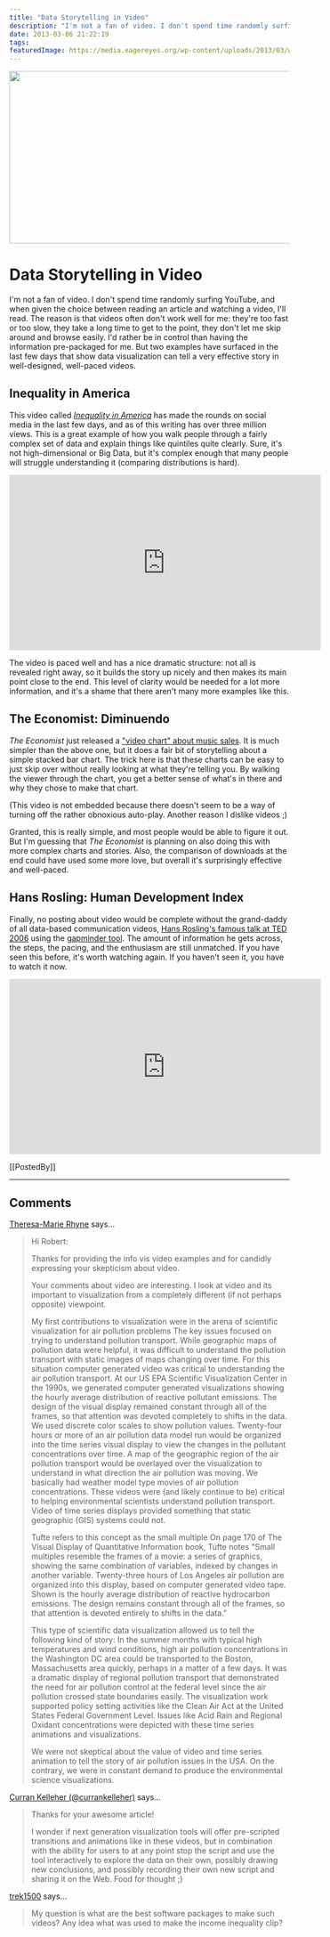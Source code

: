 ```yaml
---
title: "Data Storytelling in Video"
description: "I'm not a fan of video. I don't spend time randomly surfing YouTube, and when given the choice between reading an article and watching a video, I'll read. The reason is that videos often don't work well for me: they're too fast or too slow, they take a long time to get to the point, they don't let me skip around and browse easily. I'd rather be in control than having the information pre-packaged for me. But two examples have surfaced in the last few days that show data visualization can tell a very effective story in well-designed, well-paced videos."
date: 2013-03-06 21:22:19
tags: 
featuredImage: https://media.eagereyes.org/wp-content/uploads/2013/03/wealth-inequality.png
---
```


<p align="center"><img src="https://media.eagereyes.org/wp-content/uploads/2013/03/wealth-inequality.png" alt="" width="600" height="310" /></p>

# Data Storytelling in Video

I'm not a fan of video. I don't spend time randomly surfing YouTube, and when given the choice between reading an article and watching a video, I'll read. The reason is that videos often don't work well for me: they're too fast or too slow, they take a long time to get to the point, they don't let me skip around and browse easily. I'd rather be in control than having the information pre-packaged for me. But two examples have surfaced in the last few days that show data visualization can tell a very effective story in well-designed, well-paced videos.

## Inequality in America

This video called <em><a href="https://www.youtube.com/watch?v=QPKKQnijnsM">Inequality in America</a></em> has made the rounds on social media in the last few days, and as of this writing has over three million views. This is a great example of how you walk people through a fairly complex set of data and explain things like quintiles quite clearly. Sure, it's not high-dimensional or Big Data, but it's complex enough that many people will struggle understanding it (comparing distributions is hard).

<iframe width="560" height="315" src="https://www.youtube.com/embed/QPKKQnijnsM?si=KGqfMNAWoLxv6eN7" title="YouTube video player" frameborder="0" allow="accelerometer; autoplay; clipboard-write; encrypted-media; gyroscope; picture-in-picture; web-share" allowfullscreen></iframe>
<p></p>

The video is paced well and has a nice dramatic structure: not all is revealed right away, so it builds the story up nicely and then makes its main point close to the end. This level of clarity would be needed for a lot more information, and it's a shame that there aren't many more examples like this.

## The Economist: Diminuendo

<em>The Economist</em> just released a <a href="http://www.economist.com/blogs/graphicdetail/2013/03/daily-chart-1">"video chart" about music sales</a>. It is much simpler than the above one, but it does a fair bit of storytelling about a simple stacked bar chart. The trick here is that these charts can be easy to just skip over without really looking at what they're telling you. By walking the viewer through the chart, you get a better sense of what's in there and why they chose to make that chart.

(This video is not embedded because there doesn't seem to be a way of turning off the rather obnoxious auto-play. Another reason I dislike videos ;)

Granted, this is really simple, and most people would be able to figure it out. But I'm guessing that <em>The Economist</em> is planning on also doing this with more complex charts and stories. Also, the comparison of downloads at the end could have used some more love, but overall it's surprisingly effective and well-paced.

## Hans Rosling: Human Development Index

Finally, no posting about video would be complete without the grand-daddy of all data-based communication videos, <a href="https://www.youtube.com/watch?v=hVimVzgtD6w">Hans Rosling's famous talk at TED 2006</a> using the <a href="http://gapminder.org/">gapminder tool</a>. The amount of information he gets across, the steps, the pacing, and the enthusiasm are still unmatched. If you have seen this before, it's worth watching again. If you haven't seen it, you have to watch it now.

<iframe width="560" height="315" src="https://www.youtube.com/embed/hVimVzgtD6w?si=1pB-2RuuWwuxpB53" title="YouTube video player" frameborder="0" allow="accelerometer; autoplay; clipboard-write; encrypted-media; gyroscope; picture-in-picture; web-share" allowfullscreen></iframe>
<p></p>
[[PostedBy]]

<aside class="comments">

---
## Comments

<a href="http://theresamarierhyne.com/Theresa-Marie_Rhynes_Viewpoint/Blog/Blog.html" rel="nofollow noopener" target="_blank">Theresa-Marie Rhyne</a> says…
>	Hi Robert:
>	
>	Thanks for providing the info vis video examples and for candidly expressing your skepticism about video.
>	
>	Your comments about video are interesting. I look at video and its important to visualization from a completely different (if not perhaps opposite) viewpoint.  
>	
>	My first contributions to visualization were in the arena of scientific visualization for air pollution problems The key issues focused on trying to understand pollution transport.  While geographic maps of pollution data were helpful, it was difficult to understand the pollution transport with static images of maps changing over time. For this situation computer generated video was critical to understanding the air pollution transport. At our US EPA Scientific Visualization Center in the 1990s, we generated computer generated visualizations showing the hourly average distribution of reactive pollutant emissions.  The design of the visual display remained constant through all of the frames, so that attention was devoted completely to shifts in the data.  We used discrete color scales to show pollution values. Twenty-four hours  or more of an air pollution data model run would be organized into the time series visual display to view the changes in the pollutant concentrations over time.  A map of the geographic region of the air pollution transport would be overlayed over the visualization to understand in what direction the air pollution was moving.  We basically had weather model type movies of air pollution concentrations.  These videos were (and likely continue to be) critical to helping environmental scientists understand pollution transport.  Video of time series displays provided something that static geographic (GIS) systems could not. 
>	
>	
>	Tufte refers to this concept as the small multiple  On page 170 of The Visual Display of Quantitative Information book, Tufte notes "Small multiples resemble the frames of a movie: a series of graphics, showing the same combination of variables, indexed by changes in another variable. Twenty-three hours of Los Angeles air pollution are organized into this display, based on computer generated video tape.  Shown is the hourly average distribution of reactive hydrocarbon emissions. The design remains constant through all of the frames, so that attention is devoted entirely to shifts in the data." 
>	
>	This type of scientific data visualization allowed us to tell the following kind of story: In the summer months with typical high temperatures and wind conditions, high air pollution concentrations in the Washington DC area could be transported to the Boston, Massachusetts area quickly, perhaps in a matter of a few days. It was a dramatic display of regional pollution transport that demonstrated the need for air pollution control at the federal level since the air pollution crossed state boundaries easily. The visualization work supported policy setting activities like the Clean Air Act at the United States Federal Government Level. Issues like Acid Rain and Regional Oxidant concentrations were depicted with these time series animations and visualizations. 
>	
>	We were not skeptical about the value of video and time series animation to tell the story of air pollution issues in the USA.  On the contrary, we were in constant demand to produce the environmental science visualizations.

<a href="http://twitter.com/currankelleher" rel="nofollow noopener" target="_blank">Curran Kelleher (@currankelleher)</a> says…
>	Thanks for your awesome article!
>	
>	I wonder if next generation visualization tools will offer pre-scripted transitions and animations like in these videos, but in combination with the ability for users to at any point stop the script and use the tool interactively to explore the data on their own, possibly drawing new conclusions, and possibly recording their own new script and sharing it on the Web. Food for thought ;)

<a href="http://gravatar.com/trek1500" rel="nofollow noopener" target="_blank">trek1500</a> says…
>	My question is what are the best software packages to make such videos? Any idea what was used to make the income inequality clip?

</aside>

